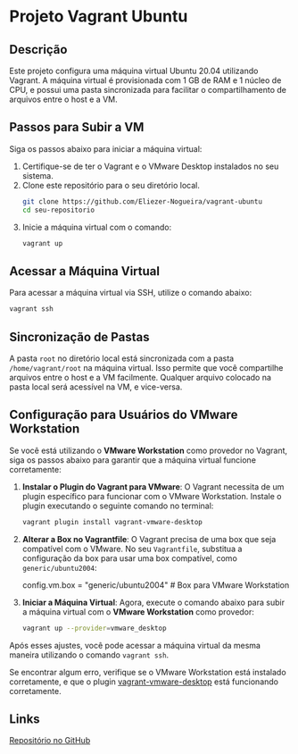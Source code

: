 # Projeto Vagrant Ubuntu

## Descrição
Este projeto configura uma máquina virtual Ubuntu 20.04 utilizando Vagrant. A máquina virtual é provisionada com 1 GB de RAM e 1 núcleo de CPU, e possui uma pasta sincronizada para facilitar o compartilhamento de arquivos entre o host e a VM.

## Passos para Subir a VM
Siga os passos abaixo para iniciar a máquina virtual:

1. Certifique-se de ter o Vagrant e o VMware Desktop instalados no seu sistema.
2. Clone este repositório para o seu diretório local.
   ```sh
   git clone https://github.com/Eliezer-Nogueira/vagrant-ubuntu
   cd seu-repositorio
   ```
3. Inicie a máquina virtual com o comando:
   ```sh
   vagrant up
   ```

## Acessar a Máquina Virtual
Para acessar a máquina virtual via SSH, utilize o comando abaixo:
```sh
vagrant ssh
```

## Sincronização de Pastas
A pasta `root` no diretório local está sincronizada com a pasta `/home/vagrant/root` na máquina virtual. Isso permite que você compartilhe arquivos entre o host e a VM facilmente. Qualquer arquivo colocado na pasta local será acessível na VM, e vice-versa.

## Configuração para Usuários do VMware Workstation

Se você está utilizando o **VMware Workstation** como provedor no Vagrant, siga os passos abaixo para garantir que a máquina virtual funcione corretamente:

1. **Instalar o Plugin do Vagrant para VMware**:
   O Vagrant necessita de um plugin específico para funcionar com o VMware Workstation. Instale o plugin executando o seguinte comando no terminal:

   ```sh
   vagrant plugin install vagrant-vmware-desktop
   ```

2. **Alterar a Box no Vagrantfile**:
   O Vagrant precisa de uma box que seja compatível com o VMware. No seu `Vagrantfile`, substitua a configuração da box para usar uma box compatível, como `generic/ubuntu2004`:

     config.vm.box = "generic/ubuntu2004"  # Box para VMware Workstation

3. **Iniciar a Máquina Virtual**:
   Agora, execute o comando abaixo para subir a máquina virtual com o **VMware Workstation** como provedor:

   ```sh
   vagrant up --provider=vmware_desktop
   ```

Após esses ajustes, você pode acessar a máquina virtual da mesma maneira utilizando o comando ```vagrant ssh```.

Se encontrar algum erro, verifique se o VMware Workstation está instalado corretamente, e que o plugin [vagrant-vmware-desktop](https://developer.hashicorp.com/vagrant/install/vmware) está funcionando corretamente.


## Links
[Repositório no GitHub](https://github.com/Eliezer-Nogueira/vagrant-ubuntu)
